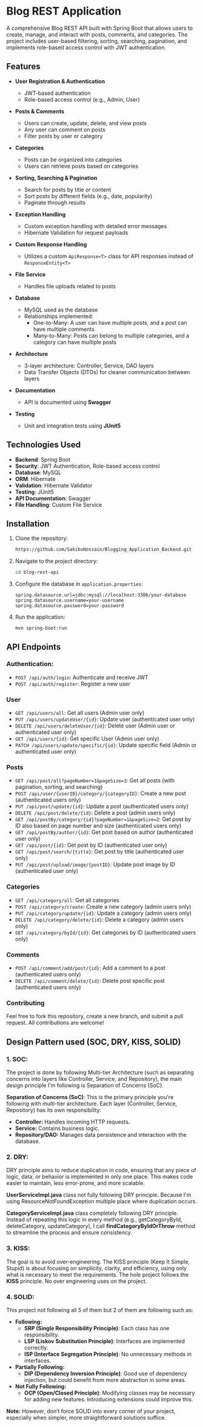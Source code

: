 # Blog REST Application

A comprehensive Blog REST API built with Spring Boot that allows users to create, manage, and interact with posts, comments, and categories. The project includes user-based filtering, sorting, searching, pagination, and implements role-based access control with JWT authentication.

## Features

- **User Registration & Authentication**
    - JWT-based authentication
    - Role-based access control (e.g., Admin, User)

- **Posts & Comments**
    - Users can create, update, delete, and view posts
    - Any user can comment on posts
    - Filter posts by user or category

- **Categories**
    - Posts can be organized into categories
    - Users can retrieve posts based on categories

- **Sorting, Searching & Pagination**
    - Search for posts by title or content
    - Sort posts by different fields (e.g., date, popularity)
    - Paginate through results

- **Exception Handling**
    - Custom exception handling with detailed error messages
    - Hibernate Validation for request payloads

- **Custom Response Handling**
    - Utilizes a custom `ApiResponse<T>` class for API responses instead of `ResponseEntity<T>`

- **File Service**
    - Handles file uploads related to posts

- **Database**
    - MySQL used as the database
    - Relationships implemented:
        - One-to-Many: A user can have multiple posts, and a post can have multiple comments
        - Many-to-Many: Posts can belong to multiple categories, and a category can have multiple posts

- **Architecture**
    - 3-layer architecture: Controller, Service, DAO layers
    - Data Transfer Objects (DTOs) for cleaner communication between layers

- **Documentation**
    - API is documented using **Swagger**

- **Testing**
    - Unit and integration tests using **JUnit5**

## Technologies Used

- **Backend**: Spring Boot
- **Security**: JWT Authentication, Role-based access control
- **Database**: MySQL
- **ORM**: Hibernate
- **Validation**: Hibernate Validator
- **Testing**: JUnit5
- **API Documentation**: Swagger
- **File Handling**: Custom File Service

## Installation

1. Clone the repository:
   ```bash
   https://github.com/SakibvHossain/Blogging_Application_Backend.git
   ```
2. Navigate to the project directory:
   ```bash
   cd blog-rest-api
   ```
3. Configure the database in `application.properties`:
   ```
   spring.datasource.url=jdbc:mysql://localhost:3306/your-database
   spring.datasource.username=your-username
   spring.datasource.password=your-password
   ```
4. Run the application:
   ```
   mvn spring-boot:run
   ```
   
## API Endpoints

### Authentication:
*  `POST /api/auth/login`: Authenticate and receive JWT
*  `POST /api/auth/register`: Register a new user

### User
*  `GET /api/users/all`: Get all users (Admin user only)
*  `PUT /api/users/updateUser/{id}`: Update user (authenticated user only)
*  `DELETE /api/users/deleteUser/{id}`: Delete user (Admin user or authenticated user only)
*  `GET /api/users/{id}`: Get specific User (Admin user only)
*  `PATCH /api/users/update/specific/{id}`: Update specific field (Admin or authenticated user only)

### Posts
*  `GET /api/post/all?pageNumber=1&pageSize=3`: Get all posts (with pagination, sorting, and searching)
*  `POST /api/user/{userID}/category/{categoryID}`: Create a new post (authenticated users only)
*  `PUT /api/post/update/{id}`: Update a post (authenticated users only)
*  `DELETE /api/post/delete/{id}`: Delete a post (admin users only)
*  `GET /api/postBy/category/{id}?pageNumber=1&pageSize=2`: Get post by ID also based on page number and size (authenticated users only)
*  `GET /api/postBy/author/{id}`: Get post based on author (authenticated user only)
*  `GET /api/post/{id}`: Get post by ID (authenticated user only)
*  `GET /api/post/search/{title}`: Get post by title (authenticated user only)
*  `PUT /api/post/upload/image/{postID}`: Update post image by ID (authenticated user only)

### Categories
*  `GET /api/category/all`: Get all categories
*  `POST /api/category/create`: Create a new category (admin users only)
*  `PUT /api/category/update/{id}`: Update a category (admin users only)
*  `DELETE /api/category/delete/{id}`: Delete a category (admin users only)
*  `GET /api/category/byId/{id}`: Get categories by ID (authenticated users only)

### Comments
*  `POST /api/comment/add/post/{id}`: Add a comment to a post (authenticated users only)
*  `DELETE /api/comment/delete/{id}`: Delete post specific post (authenticated users only)

### Contributing
Feel free to fork this repository, create a new branch, and submit a pull request. All contributions are welcome!

## Design Pattern used (SOC, DRY, KISS, SOLID)

### 1. SOC:
The project is done by following Multi-tier Architecture (such as separating concerns into layers like Controller, Service, and Repository), the main design principle I'm following is Separation of Concerns (SoC).

**Separation of Concerns (SoC)**:
This is the primary principle you're following with multi-tier architecture. Each layer (Controller, Service, Repository) has its own responsibility:
*  **Controller:** Handles incoming HTTP requests.
*  **Service:** Contains business logic.
*  **Repository/DAO:** Manages data persistence and interaction with the database.

### 2. DRY:
DRY principle aims to reduce duplication in code, ensuring that any piece of logic, data, or behavior is implemented in only one place. This makes code easier to maintain, less error-prone, and more scalable. 

**UserServiceImpl.java** class not fully following DRY principle. Because I'm using ResourceNotFoundException multiple place where duplication occurs.

**CategoryServiceImpl.java** class completely following DRY principle. Instead of repeating this logic in every method (e.g., getCategoryById, deleteCategory, updateCategory), I call **findCategoryByIdOrThrow** method to streamline the process and ensure consistency.

### 3. KISS:
The goal is to avoid over-engineering. The KISS principle (Keep It Simple, Stupid) is about focusing on simplicity, clarity, and efficiency, using only what is necessary to meet the requirements. The hole project follows the **KISS** principle. No over engineering uses on the project.

### 4. SOLID: 
This project not following all 5 of them but 2 of them are following such as:
* **Following:**
  * **SRP (Single Responsibility Principle)**: Each class has one responsibility.
  * **LSP (Liskov Substitution Principle)**: Interfaces are implemented correctly.
  * **ISP (Interface Segregation Principle)**: No unnecessary methods in interfaces.
* **Partially Following:**
  * **DIP (Dependency Inversion Principle)**: Good use of dependency injection, but could benefit from more abstraction in some areas.
* **Not Fully Following:**
  * **OCP (Open/Closed Principle)**: Modifying classes may be necessary for adding new features. Introducing extensions could improve this.

**Note:** However, don’t force SOLID into every corner of your project, especially when simpler, more straightforward solutions suffice.